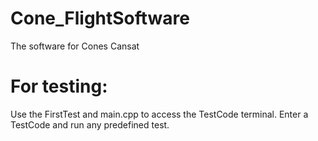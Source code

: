 # Cone_FlightSoftware
The software for Cones Cansat

# For testing:
Use the FirstTest and main.cpp to access the TestCode terminal. Enter a TestCode and run any predefined test.
